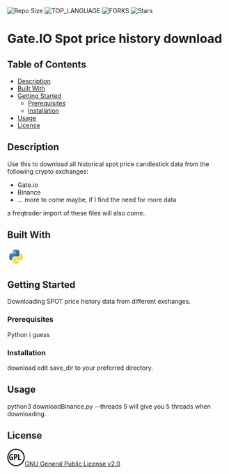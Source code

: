 ![Repo Size](https://img.shields.io/github/languages/code-size/kredittkort1/cryptoPriceData.svg?style=for-the-badge) ![TOP_LANGUAGE](https://img.shields.io/github/languages/top/kredittkort1/cryptoPriceData.svg?style=for-the-badge) ![FORKS](https://img.shields.io/github/forks/kredittkort1/cryptoPriceData.svg?style=for-the-badge&social) ![Stars](https://img.shields.io/github/stars/kredittkort1/cryptoPriceData.svg?style=for-the-badge)
    
# Gate.IO Spot price history download

## Table of Contents

- [Description](#description)
- [Built With](#built-with)
- [Getting Started](#getting-started)
  - [Prerequisites](#prerequisites)
  - [Installation](#installation)
- [Usage](#usage)
- [License](#license)
## Description

Use this to download all historical spot price candlestick data from the following crypto exchanges:
- Gate.io
- Binance
- ... more to come maybe, if I find the need for more data

a freqtrader import of these files will also come..

## Built With

<a href="https://www.python.org/"><img src="https://raw.githubusercontent.com/devicons/devicon/master/icons/python/python-original.svg" height="40px" width="40px" /></a>

## Getting Started

Downloading SPOT price history data from different exchanges.

### Prerequisites

Python i guess

### Installation

download
edit save_dir to your preferred directory.


## Usage

python3 downloadBinance.py --threads 5 will give you 5 threads when downloading.


## License

<a href="https://opensource.org/licenses/GPL-2.0"><img src="https://raw.githubusercontent.com/johnturner4004/readme-generator/master/src/components/assets/images/gpl.svg" height=40 />GNU General Public License v2.0</a>